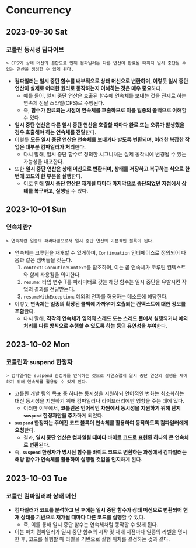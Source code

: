 # Concurrency
## 2023-09-30 Sat
### 코틀린 동시성 딥다이브
```
> CPS와 상태 머신의 결합으로 인해 컴파일러는 다른 연산이 완료될 때까지 일시 중단될 수 있는 연산을 생성할 수 있게 된다.
```
* **컴파일러는 일시 중단 함수를  내부적으로 상태 머신으로 변환하며, 이렇듯 일시 중단 연산이 실제로 어떠한 원리로 동작하는지 이해하는 것은 매우 중요**하다.
  * 예를 들어, 일시 중단 연산은 호출된 함수에 연속체를 보내는 것을 전제로 하는 연속체 전달 스타일(CPS)로 수행된다.
  * 즉, **함수가 완료되는 시점에 연속체를 호출하므로 이를 일종의 콜백으로 이해**할 수 있다.
* **일시 중단 연산은 다른 일시 중단 연산을 호출할 때마다 완료 또는 오류가 발생했을 경우 호출해야 하는 연속체를 전달**한다.
* 이렇듯 **모든 일시 중단 연산은 연속체를 보내거나 받도록 변환되며, 이러한 복잡한 작업은 대부분 컴파일러가 처리**한다.
  * 다시 말해, 일시 중단 함수로 정의한 시그니쳐는 실제 동작시에 변경될 수 있는 가능성을 내포한다.
* 또한 **일시 중단 연산은 상태 머신으로 변환되며, 상태를 저장하고 복구하는 식으로 한 번에 코드의 한 부분을 실행**한다.
  * 이로 인해 **일시 중단 연산은 재개될 때마다 마지막으로 중단되었던 지점에서 상태를 복구하고, 실행**될 수 있다.

## 2023-10-01 Sun
### 연속체란?
```
> 연속체란 일종의 패러다임으로서 일시 중단 연산의 기본적인 블록이 된다.
```
* 연속체는 코루틴을 재개할 수 있게하며, `Continuation` 인터페이스로 정의되어 다음과 같은 멤버들을 갖는다.
  1. `context`: `CoroutineContext`를 참조하며, 이는 곧 연속체가 코루틴 컨텍스트와 함께 사용됨을 의미한다.
  2. `resume`: 타입 변수 T를 파라미터로 갖는 해당 함수는 일시 중단을 유발시킨 작업의 결과를 전달받는다.
  3. `resumeWithException`: 예외의 전파를 허용하는 메소드에 해당한다.
* 이렇듯 **연속체는 일종의 확장된 콜백에 가까우며 호출되는 컨텍스트에 대한 정보를 포함**한다.
  * 다시 말해, **각각의 연속체가 임의의 스레드 또는 스레드 풀에서 실행되거나 예외 처리를 다른 방식으로 수행할 수 있도록 하는 등의 유연성을 부여**한다.

## 2023-10-02 Mon
### 코틀린과 suspend 한정자
```
> 컴파일러는 suspend 한정자를 인식하는 것으로 자연스럽게 일시 중단 연산의 실행을 제어하기 위해 연속체를 활용할 수 있게 된다.
```
* 코틀린 개발 팀의 목표 중 하나는 동시성을 지원하되 언어적인 변화는 최소화하는 대신 동시성을 지원하기 위해 컴파일러나 라이브러리에만 영향을 주는 데에 있다.
  * 이러한 이유에서, **코틀린은 언어적인 차원에서 동시성을 지원하기 위해 단지 `suspend` 한정자만을 추가**하게 되었다.
* **`suspend` 한정자는 주어진 코드 블록이 연속체를 활용하여 동작하도록 컴파일러에게 요청**한다.
  * 결과, **일시 중단 연산은 컴파일될 때마다 바이트 코드로 표현된 하나의 큰 연속체로 변환**된다.
* 즉, **`suspend` 한정자가 명시된 함수를 바이트 코드로 변환하는 과정에서 컴파일러는 해당 함수가 연속체를 활용하여 실행될 것임을 인지**하게 된다.

## 2023-10-03 Tue
### 코틀린 컴파일러와 상태 머신
* **컴파일러가 코드를 분석하고 난 후에는 일시 중단 함수가 상태 머신으로 변환되어 현재 상태를 기반으로 재개될 때마다 다른 코드를 실행**할 수 있다.
  * 즉, 이를 통해 일시 중단 함수는 연속체처럼 동작할 수 있게 된다.
* 이는 마치 컴파일러가 일시 중단 함수의 시작 및 재개 지점마다 일종의 라벨을 명시한 후, 코드를 실행할 때 라벨을 기반으로 실행 위치를 결정하는 것과 같다.